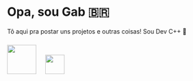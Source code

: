 # Opa, sou Gab 🇧🇷

Tô aqui pra postar uns projetos e outras coisas! Sou Dev C++ 🌳
###
<img src="https://img.shields.io/badge/C++-%2300599C.svg?style=plastic&logo=cplusplus&logoColor=white" width="68"> ㅤ <img src="https://img.shields.io/badge/C-%2300599C.svg?style=plastic&logo=c&logoColor=white" width="45">


